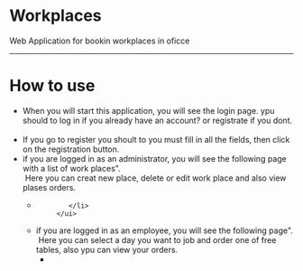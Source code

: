 # Workplaces
Web Application for bookin workplaces in oficce
<hr>
<h1>How to use</h1>
<ul>
  <li>
      When you will start this application, you will see the login page.
      ypu should to log in if you already have an account? or registrate if you dont.
      <img  src=""/>
  </li>
  <li>
      If you go to register you shoult to you must fill in all the fields, then click on the registration button.
      <img src=""/>
  </li>
  <li>
      if you are logged in as an administrator, you will see the following page with a list of work places".<br/>
      <img src=""/>
      Here you can creat new place, delete or edit work place and also view plases orders.<br/>
          <ul>
            <li>

            </li>
         </ui>
  </li>
 <li>
      if you are logged in as an employee, you will see the following page".<br/>
      <img src=""/>
      Here you can select a day you want to job and order one of free tables, also ypu can view your orders.<br/>
          <ul>
            <li>
            </li>
         </ui>
  </li>

</ul>
